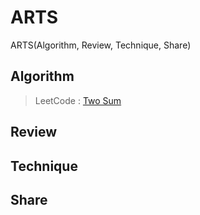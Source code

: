 # **ARTS**
ARTS(Algorithm, Review, Technique, Share)

## **Algorithm**
> LeetCode : [Two Sum](https://leetcode.com/problems/two-sum/description/)

## **Review**


## **Technique**


## **Share**
